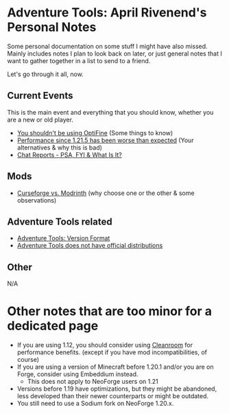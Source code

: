 # Adventure Tools: April Rivenend's Personal Notes
Some personal documentation on some stuff I might have also missed. Mainly includes notes I plan to look back on later, or just general notes that I want to gather together in a list to send to a friend.

Let's go through it all, now.

## Current Events
This is the main event and everything that you should know, whether you are a new or old player.

- [You shouldn't be using OptiFine](../optifine.md) (Some things to know)
- [Performance since 1.21.5 has been worse than expected](current/performance-since-21.5.md) (Your alternatives & why this is bad)
- [Chat Reports - PSA, FYI & What Is It?](current/reports.md)

## Mods
- [Curseforge vs. Modrinth](mods/curserinth.md) (why choose one or the other & some observations)

## Adventure Tools related
- [Adventure Tools: Version Format](adv/versions.md)
- [Adventure Tools does not have official distributions](adv/distribution.md)

## Other
N/A

# Other notes that are too minor for a dedicated page
- If you are using 1.12, you should consider using [Cleanroom](https://www.curseforge.com/minecraft/mc-mods/cleanroom-relauncher) for performance benefits. (except if you have mod incompatibilities, of course)
- If you are using a version of Minecraft before 1.20.1 and/or you are on Forge, consider using Embeddium instead.
    - This does not apply to NeoForge users on 1.21
- Versions before 1.19 have optimizations, but they might be abandoned, less developed than their newer counterparts or might be outdated.
- You still need to use a Sodium fork on NeoForge 1.20.x.